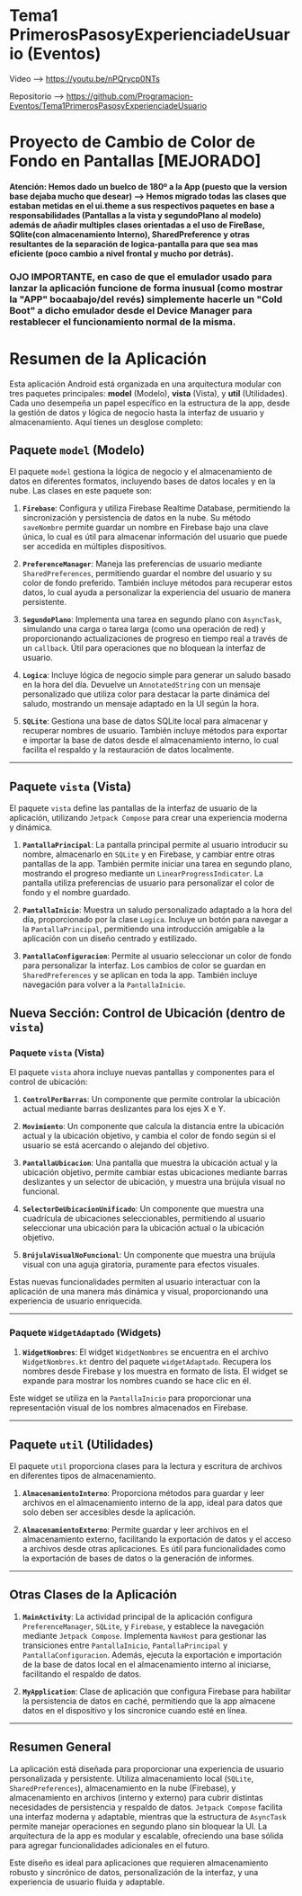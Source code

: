 # Tema1 PrimerosPasosyExperienciadeUsuario (Eventos)

Video --> https://youtu.be/nPQrycp0NTs

Repositorio --> https://github.com/Programacion-Eventos/Tema1PrimerosPasosyExperienciadeUsuario

# Proyecto de Cambio de Color de Fondo en Pantallas [MEJORADO]

#### Atención: Hemos dado un buelco de 180º a la App (puesto que la version base dejaba mucho que desear) --> Hemos migrado todas las clases que estaban metidas en el ui.theme a sus respectivos paquetes en base a responsabilidades (Pantallas a la vista y segundoPlano al modelo) además de añadir multiples clases orientadas a el uso de FireBase, SQlite(con almacenamiento Interno), SharedPreference y otras resultantes de la separación de logica-pantalla para que sea mas eficiente (poco cambio a nivel frontal y mucho por detrás).

### **OJO IMPORTANTE**, en caso de que el emulador usado para lanzar la aplicación funcione de forma inusual (como mostrar la "APP" bocaabajo/del revés) simplemente hacerle un "Cold Boot" a dicho emulador desde el Device Manager para restablecer el funcionamiento normal de la misma.


# Resumen de la Aplicación

Esta aplicación Android está organizada en una arquitectura modular con tres paquetes principales: **model** (Modelo), **vista** (Vista), y **util** (Utilidades). Cada uno desempeña un papel específico en la estructura de la app, desde la gestión de datos y lógica de negocio hasta la interfaz de usuario y almacenamiento. Aquí tienes un desglose completo:

## Paquete `model` (Modelo)

El paquete `model` gestiona la lógica de negocio y el almacenamiento de datos en diferentes formatos, incluyendo bases de datos locales y en la nube. Las clases en este paquete son:

1. **`Firebase`**: Configura y utiliza Firebase Realtime Database, permitiendo la sincronización y persistencia de datos en la nube. Su método `saveNombre` permite guardar un nombre en Firebase bajo una clave única, lo cual es útil para almacenar información del usuario que puede ser accedida en múltiples dispositivos.

2. **`PreferenceManager`**: Maneja las preferencias de usuario mediante `SharedPreferences`, permitiendo guardar el nombre del usuario y su color de fondo preferido. También incluye métodos para recuperar estos datos, lo cual ayuda a personalizar la experiencia del usuario de manera persistente.

3. **`SegundoPlano`**: Implementa una tarea en segundo plano con `AsyncTask`, simulando una carga o tarea larga (como una operación de red) y proporcionando actualizaciones de progreso en tiempo real a través de un `callback`. Útil para operaciones que no bloquean la interfaz de usuario.

4. **`Logica`**: Incluye lógica de negocio simple para generar un saludo basado en la hora del día. Devuelve un `AnnotatedString` con un mensaje personalizado que utiliza color para destacar la parte dinámica del saludo, mostrando un mensaje adaptado en la UI según la hora.

5. **`SQLite`**: Gestiona una base de datos SQLite local para almacenar y recuperar nombres de usuario. También incluye métodos para exportar e importar la base de datos desde el almacenamiento interno, lo cual facilita el respaldo y la restauración de datos localmente.

---

## Paquete `vista` (Vista)

El paquete `vista` define las pantallas de la interfaz de usuario de la aplicación, utilizando `Jetpack Compose` para crear una experiencia moderna y dinámica.

1. **`PantallaPrincipal`**: La pantalla principal permite al usuario introducir su nombre, almacenarlo en `SQLite` y en Firebase, y cambiar entre otras pantallas de la app. También permite iniciar una tarea en segundo plano, mostrando el progreso mediante un `LinearProgressIndicator`. La pantalla utiliza preferencias de usuario para personalizar el color de fondo y el nombre guardado.

2. **`PantallaInicio`**: Muestra un saludo personalizado adaptado a la hora del día, proporcionado por la clase `Logica`. Incluye un botón para navegar a la `PantallaPrincipal`, permitiendo una introducción amigable a la aplicación con un diseño centrado y estilizado.

3. **`PantallaConfiguracion`**: Permite al usuario seleccionar un color de fondo para personalizar la interfaz. Los cambios de color se guardan en `SharedPreferences` y se aplican en toda la app. También incluye navegación para volver a la `PantallaInicio`.



## Nueva Sección: Control de Ubicación (dentro de `vista`)

### Paquete `vista` (Vista)

El paquete `vista` ahora incluye nuevas pantallas y componentes para el control de ubicación:

1. **`ControlPorBarras`**: Un componente que permite controlar la ubicación actual mediante barras deslizantes para los ejes X e Y.

2. **`Movimiento`**: Un componente que calcula la distancia entre la ubicación actual y la ubicación objetivo, y cambia el color de fondo según si el usuario se está acercando o alejando del objetivo.

3. **`PantallaUbicacion`**: Una pantalla que muestra la ubicación actual y la ubicación objetivo, permite cambiar estas ubicaciones mediante barras deslizantes y un selector de ubicación, y muestra una brújula visual no funcional.

4. **`SelectorDeUbicacionUnificado`**: Un componente que muestra una cuadrícula de ubicaciones seleccionables, permitiendo al usuario seleccionar una ubicación para la ubicación actual o la ubicación objetivo.

5. **`BrújulaVisualNoFuncional`**: Un componente que muestra una brújula visual con una aguja giratoria, puramente para efectos visuales.

Estas nuevas funcionalidades permiten al usuario interactuar con la aplicación de una manera más dinámica y visual, proporcionando una experiencia de usuario enriquecida.

---

### Paquete `WidgetAdaptado` (Widgets)

1. **`WidgetNombres`**: El widget `WidgetNombres` se encuentra en el archivo `WidgetNombres.kt` dentro del paquete `widgetAdaptado`. Recupera los nombres desde Firebase y los muestra en formato de lista. El widget se expande para mostrar los nombres cuando se hace clic en él.

Este widget se utiliza en la `PantallaInicio` para proporcionar una representación visual de los nombres almacenados en Firebase.

---

## Paquete `util` (Utilidades)

El paquete `util` proporciona clases para la lectura y escritura de archivos en diferentes tipos de almacenamiento.

1. **`AlmacenamientoInterno`**: Proporciona métodos para guardar y leer archivos en el almacenamiento interno de la app, ideal para datos que solo deben ser accesibles desde la aplicación.

2. **`AlmacenamientoExterno`**: Permite guardar y leer archivos en el almacenamiento externo, facilitando la exportación de datos y el acceso a archivos desde otras aplicaciones. Es útil para funcionalidades como la exportación de bases de datos o la generación de informes.

---

## Otras Clases de la Aplicación

1. **`MainActivity`**: La actividad principal de la aplicación configura `PreferenceManager`, `SQLite`, y `Firebase`, y establece la navegación mediante `Jetpack Compose`. Implementa `NavHost` para gestionar las transiciones entre `PantallaInicio`, `PantallaPrincipal` y `PantallaConfiguracion`. Además, ejecuta la exportación e importación de la base de datos local en el almacenamiento interno al iniciarse, facilitando el respaldo de datos.

2. **`MyApplication`**: Clase de aplicación que configura Firebase para habilitar la persistencia de datos en caché, permitiendo que la app almacene datos en el dispositivo y los sincronice cuando esté en línea.

---

## Resumen General

La aplicación está diseñada para proporcionar una experiencia de usuario personalizada y persistente. Utiliza almacenamiento local (`SQLite`, `SharedPreferences`), almacenamiento en la nube (Firebase), y almacenamiento en archivos (interno y externo) para cubrir distintas necesidades de persistencia y respaldo de datos. `Jetpack Compose` facilita una interfaz moderna y adaptable, mientras que la estructura de `AsyncTask` permite manejar operaciones en segundo plano sin bloquear la UI. La arquitectura de la app es modular y escalable, ofreciendo una base sólida para agregar funcionalidades adicionales en el futuro.

Este diseño es ideal para aplicaciones que requieren almacenamiento robusto y sincrónico de datos, personalización de la interfaz, y una experiencia de usuario fluida y adaptable.
